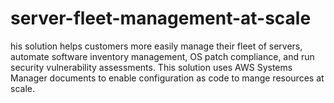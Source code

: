 # server-fleet-management-at-scale
his solution helps customers more easily manage their fleet of servers, automate software inventory management, OS patch compliance, and run security vulnerability assessments. This solution uses AWS Systems Manager documents to enable configuration as code to mange resources at scale.
